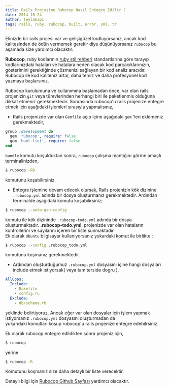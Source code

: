 ```yaml
---
title: Rails Projesine Rubocop Nasıl Entegre Edilir ?
date: 2014-10-24
author: leylakapi
tags: rails, ruby, rubocop, built, error, yml, tr 
---
```


Elinizde bir rails projesi var ve gelişigüzel kodluyorsanız, ancak kod kalitesinden de ödün vermemek gerekir diye düşünüyorsanız `rubocop` bu aşamada size yardımcı olacaktır.

**Rubocop**, ruby kodlarının [ruby stil rehberi](https://github.com/bbatsov/ruby-style-guide) standartlarına göre tarayıp kodlarınızdaki hataları ve hatalara neden olacak kod parçacıklarınızın, gösterimini gerektiğinde çözmenizi sağlayan bir kod analiz aracıdır.
Rubocop ile kod kaliteniz artar, daha temiz ve daha profesyonel kod yazmaya başlarsınız.

Rubocop kurulumuna ve kullanımına başlamadan önce, var olan rails projenizin `git` veya türevlerinden herhangi biri ile paketlenmis olduğuna dikkat etmeniz 
gerekmektedir. Sonrasında rubocop'u rails projenize entegre etmek için aşağıdaki işlemleri sırasıyla yapmalısınız,

- Rails projenizde var olan `Gemfile` açıp içine aşağıdaki `gem` 'leri eklemeniz gerekmektedir,

```ruby
group :development do
  gem 'rubocop', require: false
  gem 'haml-lint', require: false
end
```

`bundle` komutu koşulduktan sonra, `rubocop` çalışma mantığını görme amaçlı terminalinizden,
  
```bash
$ rubocop -RD  
```  

komutunu koşabilirsiniz.

- Entegre işlemine devam edecek olursak, Rails projenizin kök dizinine `.rubocop.yml` adında bir dosya oluşturmanız gerekmektedir. 
Ardından terminalde aşağıdaki komutu koşabilirsiniz;

```bash
$ rubocop --auto-gen-config
```

komutu ile kök dizininde `.rubocop-todo.yml` adında bir dosya oluşturmaktadır. **.rubocop-todo.yml**,  projenizde var olan hataların kontrollerini ve sayılarını içeren bir liste sunmaktadır.  
Ek olarak `Ubuntu` bilgisayar kullanıyorsanız yukardaki komut ile birlikte ;

```bash
$ rubocop --config .rubocop_todo.yml
```
komutunu koşmanız gerekmektedir.

- Ardından oluşturduğumuz `.rubocop.yml` dosyasını içine hangi dosyaları include etmek istiyorsak( veya tam terside dogru ),

```yml
AllCops:
  Include:
    - Rakefile
    - config.ru
  Exclude:
    - db/schema.rb
```

şeklinde belirtiyoruz. Ancak eğer var olan dosyalar için işlem yapmak istiyorsanız `.rubocop.yml` dosyasını oluşturmadan da  
yukarıdaki komutları koşup rubocop'u rails projenize entegre edebilrsiniz.

Ek olarak rubocop entegre edildikten sonra projeniz için,

```bash
$ rubocop
```

yerine

```bash
$ rubocop -R
```

Komutunu koşmanız size daha detaylı bir liste verecektir.

Detaylı bilgi için [Rubocop Github Sayfası](https://github.com/bbatsov/rubocop) yardımcı olacaktır.
